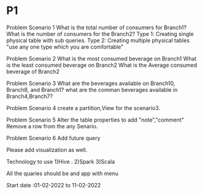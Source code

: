 # P1
Problem Scenario 1 
What is the total number of consumers for Branch1?
What is the number of consumers for the Branch2?
Type 1: Creating single physical table with sub queries.
Type 2: Creating multiple physical tables
"use any one type which you are comfortable"

Problem Scenario 2 
What is the most consumed beverage on Branch1
What is the least consumed beverage on Branch2
What is the Average consumed beverage of  Branch2

Problem Scenario 3
What are the beverages available on Branch10, Branch8, and Branch1?
what are the comman beverages available in Branch4,Branch7?

Problem Scenario 4
create a partition,View for the scenario3.

Problem Scenario 5
Alter the table properties to add "note","comment"
Remove a row from the any Senario.

Problem Scenario 6
Add future query

Please add visualization as well.

Technology to use
1)Hive .
2)Spark
3)Scala

All the quaries should be and app  with menu


Start date :01-02-2022 to 11-02-2022
